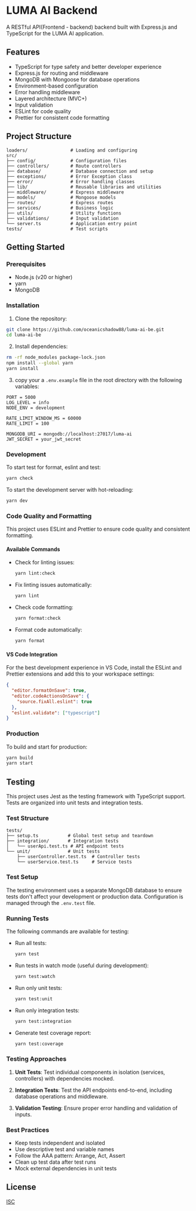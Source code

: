 # LUMA AI Backend

A RESTful API(Frontend - backend) backend built with Express.js and TypeScript for the LUMA AI application.

## Features

- TypeScript for type safety and better developer experience
- Express.js for routing and middleware
- MongoDB with Mongoose for database operations
- Environment-based configuration
- Error handling middleware
- Layered architecture (MVC+)
- Input validation
- ESLint for code quality
- Prettier for consistent code formatting

## Project Structure

```
loaders/                # Loading and configuring
src/
├── config/             # Configuration files
├── controllers/        # Route controllers
├── database/           # Database connection and setup
├── exceptions/         # Error Exception class
├── error/              # Error handling classes
├── lib/                # Reusable libraries and utilities
├── middleware/         # Express middleware
├── models/             # Mongoose models
├── routes/             # Express routes
├── services/           # Business logic
├── utils/              # Utility functions
├── validations/        # Input validation
└── server.ts           # Application entry point
tests/                  # Test scripts
```

## Getting Started

### Prerequisites

- Node.js (v20 or higher)
- yarn
- MongoDB

### Installation

1. Clone the repository:
```bash
git clone https://github.com/oceanicshadow88/luma-ai-be.git
cd luma-ai-be
```

2. Install dependencies:

```bash
rm -rf node_modules package-lock.json
npm install --global yarn
yarn install
```

3. copy your a `.env.example` file in the root directory with the following variables:

```
PORT = 5000
LOG_LEVEL = info
NODE_ENV = development

RATE_LIMIT_WINDOW_MS = 60000
RATE_LIMIT = 100

MONGODB_URI = mongodb://localhost:27017/luma-ai
JWT_SECRET = your_jwt_secret
```

### Development

To start test for format, eslint and test:

```bash
yarn check
```

To start the development server with hot-reloading:

```bash
yarn dev
```

### Code Quality and Formatting

This project uses ESLint and Prettier to ensure code quality and consistent formatting.

#### Available Commands

- Check for linting issues:

  ```bash
  yarn lint:check
  ```

- Fix linting issues automatically:

  ```bash
  yarn lint
  ```

- Check code formatting:

  ```bash
  yarn format:check
  ```

- Format code automatically:

  ```bash
  yarn format
  ```

#### VS Code Integration

For the best development experience in VS Code, install the ESLint and Prettier extensions and add this to your workspace settings:

```json
{
  "editor.formatOnSave": true,
  "editor.codeActionsOnSave": {
    "source.fixAll.eslint": true
  },
  "eslint.validate": ["typescript"]
}
```

### Production

To build and start for production:

```bash
yarn build
yarn start
```

## Testing

This project uses Jest as the testing framework with TypeScript support. Tests are organized into unit tests and integration tests.

### Test Structure

```
tests/
├── setup.ts           # Global test setup and teardown
├── integration/       # Integration tests
│   └── userApi.test.ts # API endpoint tests
└── unit/              # Unit tests
    ├── userController.test.ts  # Controller tests
    └── userService.test.ts     # Service tests
```

### Test Setup

The testing environment uses a separate MongoDB database to ensure tests don't affect your development or production data. Configuration is managed through the `.env.test` file.

### Running Tests

The following commands are available for testing:

- Run all tests:
  ```bash
  yarn test
  ```

- Run tests in watch mode (useful during development):
  ```bash
  yarn test:watch
  ```

- Run only unit tests:
  ```bash
  yarn test:unit
  ```

- Run only integration tests:
  ```bash
  yarn test:integration
  ```

- Generate test coverage report:
  ```bash
  yarn test:coverage
  ```

### Testing Approaches

1. **Unit Tests**: Test individual components in isolation (services, controllers) with dependencies mocked.

2. **Integration Tests**: Test the API endpoints end-to-end, including database operations and middleware.

3. **Validation Testing**: Ensure proper error handling and validation of inputs.

### Best Practices

- Keep tests independent and isolated
- Use descriptive test and variable names
- Follow the AAA pattern: Arrange, Act, Assert
- Clean up test data after test runs
- Mock external dependencies in unit tests


## License

[ISC](LICENSE)
